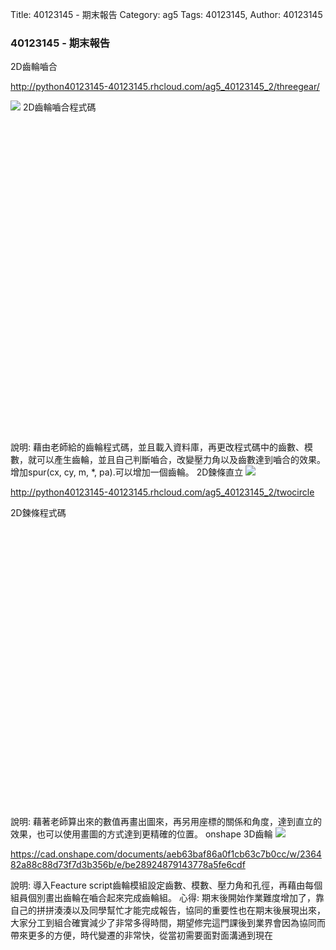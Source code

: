 Title: 40123145 - 期末報告
Category: ag5
Tags: 40123145,
Author: 40123145


<h3>40123145 - 期末報告</h3>  


<!-- PELICAN_END_SUMMARY -->

</h3>2D齒輪嚙合</h3>

<a href="http://python40123145-40123145.rhcloud.com/ag5_40123145_2/threegear">http://python40123145-40123145.rhcloud.com/ag5_40123145_2/threegear/</a>


<img src="http://i.imgur.com/6ygNkRQ.jpg?1" />

</h3>2D齒輪嚙合程式碼</h3>


<pre class="brush: python">
<!DOCTYPE html>
<html>
<head>
    <meta charset="UTF-8">
    <title>網際 2D 繪圖</title>
    <!-- IE 9: display inline SVG -->
    <meta http-equiv="X-UA-Compatible" content="IE=9">
<script type="text/javascript" src="http://brython.info/src/brython_dist.js"></script>
<script type="text/javascript" src="http://2015fallhw.github.io/cptocadp/static/Cango-8v03.js"></script>
<script type="text/javascript" src="http://2015fallhw.github.io/cptocadp/static/Cango2D-7v01-min.js"></script>
<script type="text/javascript" src="http://2015fallhw.github.io/cptocadp/static/CangoAxes-1v33.js"></script>
<script type="text/javascript" src="http://2015fallhw.github.io/cptocadp/static/flintlockPartDefs-02.js"></script>
<script type="text/javascript" src="http://2015fallhw.github.io/cptocadp/static/CangoAnimation-4v01.js"></script>
<script type="text/javascript" src="http://2015fallhw.github.io/cptocadp/static/gearUtils-05.js"></script>
</head>
<body>
<script>
window.onload=function(){
brython(1);
}
</script>
<canvas id='gear1' width='800' height='750'></canvas>
 
<script type="text/python">
# 將 導入的 document 設為 doc 主要原因在於與舊程式碼相容
from browser import document as doc
# 由於 Python3 與 Javascript 程式碼已經不再混用, 因此來自 Javascript 的變數, 必須居中透過 window 物件轉換
from browser import window
# 針對 Javascript 既有的物件, 則必須透過 JSConstructor 轉換
from javascript import JSConstructor
import math
 
# 主要用來取得畫布大小
canvas = doc["gear1"]
# 此程式採用 Cango Javascript 程式庫繪圖, 因此無需 ctx
#ctx = canvas.getContext("2d")
# 針對類別的轉換, 將 Cango.js 中的 Cango 物件轉為 Python cango 物件
cango = JSConstructor(window.Cango)
# 針對變數的轉換, shapeDefs 在 Cango 中資料型別為變數, 可以透過 window 轉換
shapedefs = window.shapeDefs
# 目前 Cango 結合 Animation 在 Brython 尚無法運作, 此刻只能繪製靜態圖形
# in CangoAnimation.js
#interpolate1 = window.interpolate
# Cobi 與 createGearTooth 都是 Cango Javascript 程式庫中的物件
cobj = JSConstructor(window.Cobj)
creategeartooth = JSConstructor(window.createGearTooth)
 
# 經由 Cango 轉換成 Brython 的 cango, 指定將圖畫在 id="plotarea" 的 canvas 上
cgo = cango("gear1")
 
######################################
# 畫正齒輪輪廓
#####################################
def spur(cx, cy, m, n, pa):
    # n 為齒數
    #n = 25
    # pa 為壓力角
    #pa = 25
    # m 為模數, 根據畫布的寬度, 計算適合的模數大小
    # Module = mm of pitch diameter per tooth
    #m = 0.8*canvas.width/n
    # pr 為節圓半徑
    pr = n*m/2  # gear Pitch radius
    # generate gear
    data = creategeartooth(m, n, pa)
    # Brython 程式中的 print 會將資料印在 Browser 的 console 區
    #print(data)
    gearTooth = cobj(data, "SHAPE", {
            "fillColor":"#ddd0dd",
            "border": True,
            "strokeColor": "#606060" })
    gearTooth.rotate(180/n) # rotate gear 1/2 tooth to mesh
    # 單齒的齒形資料經過旋轉後, 將資料複製到 gear 物件中
    gear = gearTooth.dup()
    # gear 為單一齒的輪廓資料
    #cgo.render(gearTooth)
     
    # 利用單齒輪廓旋轉, 產生整個正齒輪外形
    for i in range(1, n):
        # 將 gearTooth 中的資料複製到 newTooth
        newTooth = gearTooth.dup()
        # 配合迴圈, newTooth 的齒形資料進行旋轉, 然後利用 appendPath 方法, 將資料併入 gear
        newTooth.rotate(360*i/n)
        # appendPath 為 Cango 程式庫中的方法, 第二個變數為 True, 表示要刪除最前頭的 Move to SVG Path 標註符號
        gear.appendPath(newTooth, True) # trim move command = True
     
    # 建立軸孔
    # add axle hole, hr 為 hole radius
    hr = 0.6*pr # diameter of gear shaft
    shaft = cobj(shapedefs.circle(hr), "PATH")
    shaft.revWinding()
    gear.appendPath(shaft) # retain the 'moveTo' command for shaft sub path
    #cx = canvas.width/2
    #cy = canvas.height/2
    gear.translate(cx, cy)
    # render 繪出靜態正齒輪輪廓
    cgo.render(gear)
    # 接著繪製齒輪的基準線
    deg = math.pi/180
    Line =  cobj(['M', cx, cy, 'L', cx+pr*math.cos(180/n*deg), cy+pr*math.sin(180/n*deg)], "PARH", {'strokeColor':'blue' ,'linWidth':4})
    cgo.render(Line)
cx = canvas.width/2
cy = canvas.height/2
# n 為齒數
n = 25
# pa 為壓力角
pa = 25
# m 為模數, 根據畫布的寬度, 計算適合的模數大小
# Module = mm of pitch diameter per tooth
m = 0.8*canvas.width/n/4
spur(cx-118, cy, m, n, pa)
spur(cx, cy, m, 11, pa)
spur(cx+80, cy, m, 13, pa)
spur(cx+179, cy, m, 17, pa)
</script>
</body>
</html>

</pre>
</h3>
說明:
</h3>
</h4>
藉由老師給的齒輪程式碼，並且載入資料庫，再更改程式碼中的齒數、模數，就可以產生齒輪，並且自己判斷嚙合，改變壓力角以及齒數達到嚙合的效果。增加spur(cx, cy, m, *, pa).可以增加一個齒輪。
</h4>





</h3>2D鍊條直立</h3>

<img src="http://i.imgur.com/WSx6bo5.jpg?1" />

<a href="http://python40123145-40123145.rhcloud.com/ag5_40123145_2/twocircle">http://python40123145-40123145.rhcloud.com/ag5_40123145_2/twocircle</a>

</h3>2D鍊條程式碼</h3>

<pre class="brush: python">

<!DOCTYPE html>
<html>
<head>
    <meta charset="UTF-8">
    <title>網際 2D 繪圖</title>
    <!-- IE 9: display inline SVG -->
    <meta http-equiv="X-UA-Compatible" content="IE=9">
<script type="text/javascript" src="http://brython.info/src/brython_dist.js"></script>
<script type="text/javascript" src="http://cptocadp-2015fallhw.rhcloud.com/static/Cango-8v03.js"></script>
<script type="text/javascript" src="http://cptocadp-2015fallhw.rhcloud.com/static/Cango2D-6v13.js"></script>
<script type="text/javascript" src="http://cptocadp-2015fallhw.rhcloud.com/static/CangoAxes-1v33.js"></script>
 
</head>
<body>
 
<script>
window.onload=function(){
brython(1);
}
</script>
 
<canvas id="plotarea" width="800" height="800"></canvas>

<script type="text/python">
from javascript import JSConstructor
from browser import alert
from browser import window
import math
 
cango = JSConstructor(window.Cango)
cobj = JSConstructor(window.Cobj)
shapedefs = window.shapeDefs
obj2d = JSConstructor(window.Obj2D)
cgo = cango("plotarea")
 
cgo.setWorldCoords(-250, -250, 500, 500) 
 
# 畫軸線
cgo.drawAxes(0, 240, 0, 240, {
    "strokeColor":"#aaaaaa",
    "fillColor": "#aaaaaa",
    "xTickInterval": 20,
    "xLabelInterval": 20,
    "yTickInterval": 20,
    "yLabelInterval": 20})
 
deg = math.pi/180  
 
# 將繪製鏈條輪廓的內容寫成 class 物件
class chain():
    # 輪廓的外型設為 class variable
    chamber = "M -6.8397, -1.4894             A 7, 7, 0, 1, 0, 6.8397, -1.4894             A 40, 40, 0, 0, 1, 6.8397, -18.511             A 7, 7, 0, 1, 0, -6.8397, -18.511             A 40, 40, 0, 0, 1, -6.8397, -1.4894 z"
    #chamber = "M 0, 0 L 0, -20 z"
    cgoChamber = window.svgToCgoSVG(chamber)
 
    def __init__(self, fillcolor="green", border=True, strokecolor= "tan", linewidth=2, scale=1):
        self.fillcolor = fillcolor
        self.border = border
        self.strokecolor = strokecolor
        self.linewidth = linewidth
        self.scale = scale
 
    # 利用鏈條起點與終點定義繪圖
    def basic(self, x1, y1, x2, y2):
        self.x1 = x1
        self.y1 = y1
        self.x2 = x2
        self.y2 = y2
        # 注意, cgo.Chamber 為成員變數
        cmbr = cobj(self.cgoChamber, "SHAPE", {
                "fillColor": self.fillcolor,
                "border": self.border,
                "strokeColor": self.strokecolor,
                "lineWidth": self.linewidth })
 
        # hole 為原點位置
        hole = cobj(shapedefs.circle(4*self.scale), "PATH")
        cmbr.appendPath(hole)
 
        # 複製 cmbr, 然後命名為 basic1
        basic1 = cmbr.dup()
        # 因為鏈條的角度由原點向下垂直, 所以必須轉 90 度, 再考量 atan2 的轉角
        basic1.rotate(math.atan2(y2-y1, x2-x1)/deg+90)
 
        # 放大 scale 倍
        cgo.render(basic1, x1, y1, self.scale, 0)
 
    # 利用鏈條起點與旋轉角度定義繪圖, 使用內定的 color, border 與 linewidth 變數
    def basic_rot(self, x1, y1, rot, v=False):
        # 若 v 為 True 則為虛擬 chain, 不 render
        self.x1 = x1
        self.y1 = y1
        self.rot = rot
        self.v = v
        # 注意, cgoChamber 為成員變數
        cmbr = cobj(self.cgoChamber, "SHAPE", {
                "fillColor": self.fillcolor,
                "border": self.border,
                "strokeColor": self.strokecolor,
                "lineWidth": self.linewidth })
 
        # hole0 為原點位置
        hole = cobj(shapedefs.circle(4*self.scale), "PATH")
        cmbr.appendPath(hole)
        # 根據旋轉角度, 計算 x2 與 y2
        x2 = x1 + 20*math.cos(rot*deg)*self.scale
        y2 = y1 + 20*math.sin(rot*deg)*self.scale
 
        # 複製 cmbr, 然後命名為 basic1
        basic1 = cmbr.dup()
        # 因為鏈條的角度由原點向下垂直, 所以必須轉 90 度, 再考量 atan2 的轉角
        basic1.rotate(rot+90)
 
        # 放大 scale 倍
        if v == False:
            cgo.render(basic1, x1, y1, self.scale, 0)
 
        return x2, y2

mychain = chain()
 
x1, y1 = mychain.basic_rot(50,0, 78, True)
#x1, y1 = mychain.basic_rot(50,0, 78)
x2, y2=mychain.basic_rot(x1, y1, 180-24, True) 
x3, y3=mychain.basic_rot(x2, y2, 180-36, True) 
x4, y4=mychain.basic_rot(x3, y3, 180-48, True) 
x5, y5=mychain.basic_rot(x4, y4, 180-60, True) 
x6, y6=mychain.basic_rot(x5, y5, 180-72, True) 
x7, y7=mychain.basic_rot(x6, y6, 180-84, True) 
x8, y8=mychain.basic_rot(x7, y7, 180-96) 
x9, y9=mychain.basic_rot(x8, y8, 180-108) 
x10, y10=mychain.basic_rot(x9, y9, 180-120) 
x11, y11=mychain.basic_rot(x10, y10, 180-132) 
x12, y12=mychain.basic_rot(x11, y11, 180-144) 
x13, y13=mychain.basic_rot(x12, y12, 180-156) 
x14, y14=mychain.basic_rot(x13, y13, 180-168) 
x15, y15=mychain.basic_rot(x14, y14, 180-180) 
x16, y16=mychain.basic_rot(x15, y15, 180-192) 
x17, y17=mychain.basic_rot(x16, y16, 180-204) 
x18, y18=mychain.basic_rot(x17, y17, 180-216) 
x19, y19=mychain.basic_rot(x18, y18, 180-228) 
x20, y20=mychain.basic_rot(x19, y19, 180-240) 
x21, y21=mychain.basic_rot(x20, y20, 180-252) 
x22, y22=mychain.basic_rot(x21, y21, 180-264) 
x23, y23=mychain.basic_rot(x22, y22, 180-276, True) 
x24, y24=mychain.basic_rot(x23, y23, 180-288, True) 
x25, y25=mychain.basic_rot(x24, y24, 180-300, True) 
x26, y26=mychain.basic_rot(x25, y25, 180-312, True) 
x27, y27=mychain.basic_rot(x26, y26, 180-324, True) 
x28, y28=mychain.basic_rot(x27, y27, 180-336, True) 
x29, y29=mychain.basic_rot(x28, y28, 180-348, True) 
x30, y30=mychain.basic_rot(x29, y29, 180-360, True) 

#mychain = chain()
 
p1, k1 = mychain.basic_rot(73.5,-185, 160)
p2, k2=mychain.basic_rot(p1, k1, 180-40) 
p3, k3=mychain.basic_rot(p2, k2, 180-60) 
p4, k4=mychain.basic_rot(p3, k3, 180-80) 
p5, k5=mychain.basic_rot(p4, k4, 180-100, True) 
p6, k6=mychain.basic_rot(p5, k5, 180-120, True) 
p7, k7=mychain.basic_rot(p6, k6, 180-140, True) 
p8, k8=mychain.basic_rot(p7, k7, 180-160, True) 
p9, k9=mychain.basic_rot(p8, k8, 180-180, True) 
p10, k10=mychain.basic_rot(p9, k9, 180-200, True) 
p11, k11=mychain.basic_rot(p10, k10, 180-220, True) 
p12, k12=mychain.basic_rot(p11, k11, 180-240, True) 
p13, k13=mychain.basic_rot(p12, k12, 180-260, True) 
p14, k14=mychain.basic_rot(p13, k13, 180-280) 
p15, k15=mychain.basic_rot(p14, k14, 180-300) 
p16, k16=mychain.basic_rot(p15, k15, 180-320) 
p17, k17=mychain.basic_rot(p16, k16, 180-340) 
p18, k18=mychain.basic_rot(p17, k17, 180-360) 

m1, n1 = mychain.basic_rot(p4, k4, 100)
m2, n2=mychain.basic_rot(m1, n1, 100)
m3, n3=mychain.basic_rot(m2, n2, 100)
m4, n4=mychain.basic_rot(m3, n3, 100)
m5, n5=mychain.basic_rot(m4, n4, 100)
m6, n6=mychain.basic_rot(m5, n5, 100)
m7, n7=mychain.basic_rot(m6, n6, 100)
m8, n8=mychain.basic_rot(m7, n7, 100)
m9, n9=mychain.basic_rot(m8, n8, 100)
m10, n10=mychain.basic_rot(m9, n9, 100)
m11, n11=mychain.basic_rot(m10, n10, 100)

r1, s1 = mychain.basic_rot(p13, k13, 80)
r2, s2=mychain.basic_rot(r1, s1, 80)
r3, s3=mychain.basic_rot(r2, s2, 80)
r4, s4=mychain.basic_rot(r3, s3, 80)
r5, s5=mychain.basic_rot(r4, s4, 80)
r6, s6=mychain.basic_rot(r5, s5, 80)
r7, s7=mychain.basic_rot(r6, s6, 80)
r8, s8=mychain.basic_rot(r7, s7, 80)
r9, s9=mychain.basic_rot(r8, s8, 80)
r10, s10=mychain.basic_rot(r9, s9, 80)
r11, s11=mychain.basic_rot(r10, s10, 80)
mychain.basic(x7, y7, m11, n11)
mychain.basic(x22, y22, r11, s11)

</script>
</body>
</html>


</pre>

</h3>
說明:
</h3>
</h4>
藉著老師算出來的數值再畫出圖來，再另用座標的關係和角度，達到直立的效果，也可以使用畫圖的方式達到更精確的位置。
</h4>



</h3>onshape 3D齒輪</h3>

<img src="http://i.imgur.com/7MhxP2Z.jpg?1" />

<a href="https://cad.onshape.com/documents/aeb63baf86a0f1cb63c7b0cc/w/236482a88c88d73f7d3b356b/e/be28924879143778a5fe6cdf">https://cad.onshape.com/documents/aeb63baf86a0f1cb63c7b0cc/w/236482a88c88d73f7d3b356b/e/be28924879143778a5fe6cdf</a>

</h3>
說明:
</h3>
</h4>
導入Feacture script齒輪模組設定齒數、模數、壓力角和孔徑，再藉由每個組員個別畫出齒輪在嚙合起來完成齒輪組。
</h4>

</h3>
心得:
</h3>
</h4>
期末後開始作業難度增加了，靠自己的拼拼湊湊以及同學幫忙才能完成報告，協同的重要性也在期末後展現出來，大家分工到組合確實減少了非常多得時間，期望修完這門課後到業界會因為協同而帶來更多的方便，時代變遷的非常快，從當初需要面對面溝通到現在
</h4>